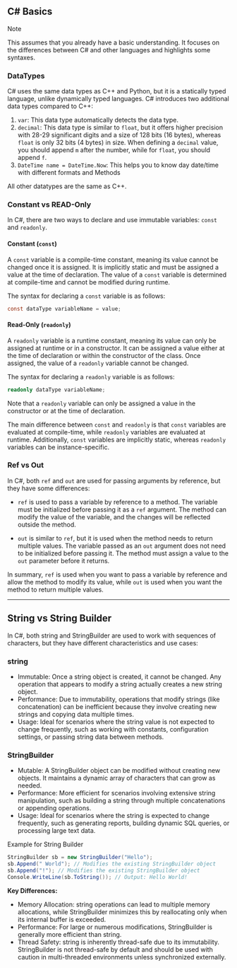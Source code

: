 ## C# Basics

> [!NOTE]
> This assumes that you already have a basic understanding. It focuses on the differences between C# and other languages and highlights some syntaxes.

### DataTypes

C# uses the same data types as C++ and Python, but it is a statically typed language, unlike dynamically typed languages. C# introduces two additional data types compared to C++:

1. `var`: This data type automatically detects the data type.
2. `decimal`: This data type is similar to `float`, but it offers higher precision with 28-29 significant digits and a size of 128 bits (16 bytes), whereas `float` is only 32 bits (4 bytes) in size. When defining a `decimal` value, you should append `m` after the number, while for `float`, you should append `f`.
3. `DateTime name = DateTime.Now`: This helps you to know day date/time with different formats and Methods

All other datatypes are the same as C++.

### Constant vs READ-Only

In C#, there are two ways to declare and use immutable variables: `const` and `readonly`.

#### Constant (`const`)

A `const` variable is a compile-time constant, meaning its value cannot be changed once it is assigned. It is implicitly static and must be assigned a value at the time of declaration. The value of a `const` variable is determined at compile-time and cannot be modified during runtime.

The syntax for declaring a `const` variable is as follows:

```csharp
const dataType variableName = value;
```

#### Read-Only (`readonly`)

A `readonly` variable is a runtime constant, meaning its value can only be assigned at runtime or in a constructor. It can be assigned a value either at the time of declaration or within the constructor of the class. Once assigned, the value of a `readonly` variable cannot be changed.

The syntax for declaring a `readonly` variable is as follows:

```csharp
readonly dataType variableName;
```

Note that a `readonly` variable can only be assigned a value in the constructor or at the time of declaration.

The main difference between `const` and `readonly` is that `const` variables are evaluated at compile-time, while `readonly` variables are evaluated at runtime. Additionally, `const` variables are implicitly static, whereas `readonly` variables can be instance-specific.

### Ref vs Out

In C#, both `ref` and `out` are used for passing arguments by reference, but they have some differences:

- `ref` is used to pass a variable by reference to a method. The variable must be initialized before passing it as a `ref` argument. The method can modify the value of the variable, and the changes will be reflected outside the method.

- `out` is similar to `ref`, but it is used when the method needs to return multiple values. The variable passed as an `out` argument does not need to be initialized before passing it. The method must assign a value to the `out` parameter before it returns.

In summary, `ref` is used when you want to pass a variable by reference and allow the method to modify its value, while `out` is used when you want the method to return multiple values.

---

## String vs String Builder

In C#, both string and StringBuilder are used to work with sequences of characters, but they have different characteristics and use cases:

### string

- Immutable: Once a string object is created, it cannot be changed. Any operation that appears to modify a string actually creates a new string object.
- Performance: Due to immutability, operations that modify strings (like concatenation) can be inefficient because they involve creating new strings and copying data multiple times.
- Usage: Ideal for scenarios where the string value is not expected to change frequently, such as working with constants, configuration settings, or passing string data between methods.

### StringBuilder

- Mutable: A StringBuilder object can be modified without creating new objects. It maintains a dynamic array of characters that can grow as needed.
- Performance: More efficient for scenarios involving extensive string manipulation, such as building a string through multiple concatenations or appending operations.
- Usage: Ideal for scenarios where the string is expected to change frequently, such as generating reports, building dynamic SQL queries, or processing large text data.

Example for String Builder

```cs
StringBuilder sb = new StringBuilder("Hello");
sb.Append(" World"); // Modifies the existing StringBuilder object
sb.Append("!"); // Modifies the existing StringBuilder object
Console.WriteLine(sb.ToString()); // Output: Hello World!
```

**Key Differences:**

- Memory Allocation: string operations can lead to multiple memory allocations, while StringBuilder minimizes this by reallocating only when its internal buffer is exceeded.
- Performance: For large or numerous modifications, StringBuilder is generally more efficient than string.
- Thread Safety: string is inherently thread-safe due to its immutability. StringBuilder is not thread-safe by default and should be used with caution in multi-threaded environments unless synchronized externally.
